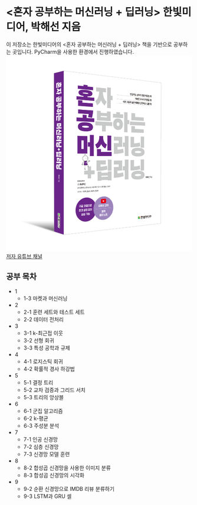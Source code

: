 # <혼자 공부하는 머신러닝 + 딥러닝> 한빛미디어, 박해선 지음
이 저장소는 한빛미디어의 <혼자 공부하는 머신러닝 + 딥러닝> 책을 기반으로 공부하는 곳입니다.
PyCharm을 사용한 환경에서 진행하였습니다.
![img](혼자공부하는머신러닝딥러닝.png)
[저자 유튜브 채널](https://www.youtube.com/c/HaesunPark_ML/)
## 공부 목차
- 1
    - 1-3 마켓과 머신러닝
- 2
    - 2-1 훈련 세트와 테스트 세트
    - 2-2 데이터 전처리
- 3
    - 3-1 k-최근접 이웃
    - 3-2 선형 회귀 
    - 3-3 특성 공학과 규제
- 4
    - 4-1 로지스틱 회귀
    - 4-2 확률적 경사 하강법
- 5
    - 5-1 결정 트리
    - 5-2 교차 검증과 그리드 서치
    - 5-3 트리의 앙상블
- 6
    - 6-1 군집 알고리즘
    - 6-2 k-평균
    - 6-3 주성분 분석
- 7
    - 7-1 인공 신경망
    - 7-2 심층 신경망
    - 7-3 신경망 모델 훈련
- 8
    - 8-2 합성곱 신경망을 사용한 이미지 분류
    - 8-3 합성곱 신경망의 시각화
- 9
    - 9-2 순환 신경망으로 IMDB 리뷰 분류하기
    - 9-3 LSTM과 GRU 셀
